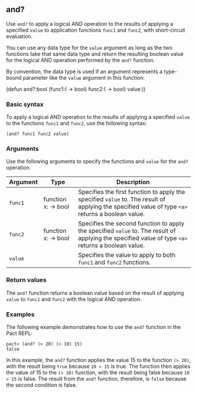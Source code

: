 ## and?

Use `and?` to apply a logical AND operation to the results of applying a specified `value` to application functions `func1` and `func2`, with short-circuit evaluation.

You can use any data type for the `value` argument as long as the two functions take that same data type and return the resulting boolean value for the logical AND operation performed by the `and?` function.

By convention, the data type <a> is used if an argument represents a type-bound parameter like the `value` argument in this function: 

(defun <a> and?:bool (func1:(<a> -> bool) func2:(<a> -> bool) value:<a>))

### Basic syntax

To apply a logical AND operation to the results of applying a specified `value` to the functions `func1` and `func2`, use the following syntax:

```pact
(and? func1 func2 value)
```

### Arguments

Use the following arguments to specify the functions and `value` for the `and?` operation.

| Argument | Type | Description |
| --- | --- | --- |
| `func1` | function x:<a> -> bool | Specifies the first function to apply the specified `value` to. The result of applying the specified value of type `<a>` returns a boolean value. |
| `func2` | function x:<a> -> bool | Specifies the second function to apply the specified `value` to. The result of applying the specified value of type `<a>` returns a boolean value.|
| `value` | <a> | Specifies the value to apply to both `func1` and `func2` functions. |

### Return values

The `and?` function returns a boolean value based on the result of applying `value` to `func1` and `func2` with the logical AND operation.

### Examples

The following example demonstrates how to use the `and?` function in the Pact REPL:

```pact
pact> (and? (> 20) (> 10) 15)
false
```

In this example, the `and?` function applies the value 15 to the function `(> 20)`, with the result being `true` because `20 > 15` is true.
The function then applies the value of 15 to the `(> 10)` function, with the result being false because `10 > 15` is false.
The result from the `and?` function, therefore, is `false` because the second condition is false.
